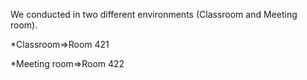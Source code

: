 We conducted in two different environments (Classroom and Meeting room).

   *Classroom=>Room 421
   
   *Meeting room=>Room 422
  
